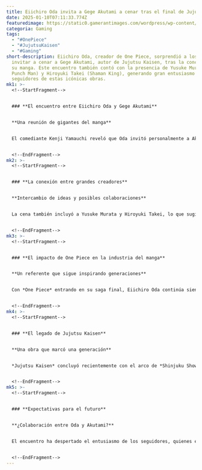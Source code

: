 ```yaml
---
title: Eiichiro Oda invita a Gege Akutami a cenar tras el final de Jujutsu Kaisen
date: 2025-01-10T07:11:33.774Z
featuredimage: https://static0.gamerantimages.com/wordpress/wp-content/uploads/2025/01/eiichiro-oda-revealed-to-have-invited-gege-akutami-to-dinner-after-jjk-s-conclusion.JPG?q=70&fit=crop&w=1140&h=&dpr=1
categoria: Gaming
tags:
  - "#OnePiece"
  - "#JujutsuKaisen"
  - "#Gaming"
short-description: Eiichiro Oda, creador de One Piece, sorprendió a los fans al
  invitar a cenar a Gege Akutami, autor de Jujutsu Kaisen, tras la conclusión de
  su manga. Este encuentro también contó con la presencia de Yusuke Murata (One
  Punch Man) y Hiroyuki Takei (Shaman King), generando gran entusiasmo entre los
  seguidores de estas icónicas obras.
mk1: >-
  <!--StartFragment-->


  ### **El encuentro entre Eiichiro Oda y Gege Akutami**


  **Una reunión de gigantes del manga**


  El comediante Kenji Yamauchi reveló que Oda invitó personalmente a Akutami a cenar, destacando la admiración mutua entre ambos autores. Oda ha expresado en varias ocasiones su aprecio por el trabajo de Gege, mientras que Akutami es un gran fan de *One Piece*, incluso refiriéndose a Gecko Moria en su mensaje final a los seguidores.


  <!--EndFragment-->
mk2: >-
  <!--StartFragment-->


  ### **La conexión entre grandes creadores**


  **Intercambio de ideas y posibles colaboraciones**


  La cena también incluyó a Yusuke Murata y Hiroyuki Takei, lo que sugiere que la reunión fue un espacio para compartir experiencias creativas. Los fans especulan sobre la posibilidad de futuras colaboraciones entre estos destacados mangakas.


  <!--EndFragment-->
mk3: >-
  <!--StartFragment-->


  ### **El impacto de One Piece en la industria del manga**


  **Un referente que sigue inspirando generaciones**


  Con *One Piece* entrando en su saga final, Eiichiro Oda continúa siendo una figura influyente en la industria. Su trayectoria ha inspirado a numerosos autores, incluidos talentos emergentes como Akutami, consolidando su papel como mentor y referente.


  <!--EndFragment-->
mk4: >-
  <!--StartFragment-->


  ### **El legado de Jujutsu Kaisen**


  **Una obra que marcó una generación**


  *Jujutsu Kaisen* concluyó recientemente con el arco de *Shinjuku Showdown* y la publicación de su volumen final. Su éxito rotundo tanto en manga como en anime ha dejado una huella imborrable en la industria.


  <!--EndFragment-->
mk5: >-
  <!--StartFragment-->


  ### **Expectativas para el futuro**


  **¿Colaboración entre Oda y Akutami?**


  El encuentro ha despertado el entusiasmo de los seguidores, quienes esperan que esta amistad entre Oda y Akutami dé lugar a proyectos conjuntos o intercambios creativos que beneficien a la industria del manga.


  <!--EndFragment-->
---
```

